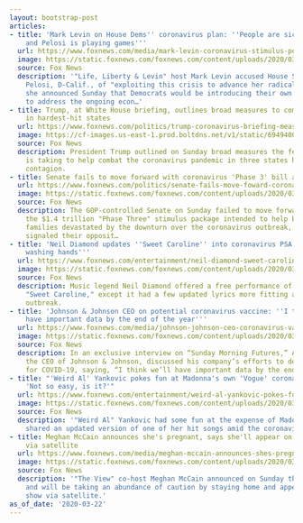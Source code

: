 ```yaml
---
layout: bootstrap-post
articles:
- title: 'Mark Levin on House Dems'' coronavirus plan: ''People are sick and dying
    and Pelosi is playing games'''
  url: https://www.foxnews.com/media/mark-levin-coronavirus-stimulus-pelosi-democrats-senate
  image: https://static.foxnews.com/foxnews.com/content/uploads/2020/03/Levine-Pelosi_Fox-AP.jpg
  source: Fox News
  description: '"Life, Liberty & Levin" host Mark Levin accused House Speaker Nancy
    Pelosi, D-Calif., of "exploiting this crisis to advance her radical agenda," after
    she announced Sunday that Democrats would be introducing their own stimulus bill
    to address the ongoing econ…'
- title: Trump, at White House briefing, outlines broad measures to combat coronavirus
    in hardest-hit states
  url: https://www.foxnews.com/politics/trump-coronavirus-briefing-measures-hardest-hit-states
  image: https://cf-images.us-east-1.prod.boltdns.net/v1/static/694940094001/e26169ca-d985-4c65-8dfa-9f4a1cfc5ff1/b62870e3-5260-4504-b471-5e82548175cc/1280x720/match/image.jpg
  source: Fox News
  description: President Trump outlined on Sunday broad measures the federal government
    is taking to help combat the coronavirus pandemic in three states hardest by the
    contagion.
- title: Senate fails to move forward with coronavirus 'Phase 3' bill amid Dems' opposition
  url: https://www.foxnews.com/politics/senate-fails-move-foward-coronavirus-phase-three-rescue-bill
  image: https://static.foxnews.com/foxnews.com/content/uploads/2020/03/AP20081616728314.jpg
  source: Fox News
  description: The GOP-controlled Senate on Sunday failed to move forward with considering
    the $1.4 trillion "Phase Three" stimulus package intended to help businesses and
    families devastated by the downturn over the coronavirus outbreak, as Democrats
    signaled their opposit…
- title: 'Neil Diamond updates ''Sweet Caroline'' into coronavirus PSA: ''Hands...
    washing hands'''
  url: https://www.foxnews.com/entertainment/neil-diamond-sweet-caroline-coronavirus-psa-hands
  image: https://static.foxnews.com/foxnews.com/content/uploads/2020/03/Neil-Diamond-1.jpg
  source: Fox News
  description: Music legend Neil Diamond offered a free performance of his hit song
    "Sweet Caroline," except it had a few updated lyrics more fitting amid the coronavirus
    outbreak.
- title: 'Johnson & Johnson CEO on potential coronavirus vaccine: ''I think we''ll
    have important data by the end of the year'''
  url: https://www.foxnews.com/media/johnson-johnson-ceo-coronavirus-vaccine-data
  image: https://static.foxnews.com/foxnews.com/content/uploads/2020/03/67446105-JOhnson-and-jonshon-.jpg
  source: Fox News
  description: In an exclusive interview on “Sunday Morning Futures,” Alex Gorsky,
    the CEO of Johnson & Johnson, discussed his company’s efforts to develop a vaccine
    for COVID-19, saying, “I think we’ll have important data by the end of the year.”
- title: "'Weird Al' Yankovic pokes fun at Madonna's own 'Vogue' coronavirus parody:
    'Not so easy, is it?'"
  url: https://www.foxnews.com/entertainment/weird-al-yankovic-pokes-fun-at-madonnas-own-vogue-virus-parody-not-so-easy-is-it
  image: https://static.foxnews.com/foxnews.com/content/uploads/2020/03/Yankovik-Madonna_Getty.jpg
  source: Fox News
  description: '"Weird Al" Yankovic had some fun at the expense of Madonna after she
    shared an updated version of one of her hit songs amid the coronavirus outbreak.'
- title: Meghan McCain announces she's pregnant, says she'll appear on 'The View'
    via satellite
  url: https://www.foxnews.com/media/meghan-mccain-announces-shes-pregnant-says-shell-be-on-the-view-via-satellite
  image: https://static.foxnews.com/foxnews.com/content/uploads/2020/03/Meghan-McCain.jpg
  source: Fox News
  description: '"The View" co-host Meghan McCain announced on Sunday that she is pregnant
    and will be taking an abundance of caution by staying home and appearing on the
    show via satellite.'
as_of_date: '2020-03-22'
---
```


